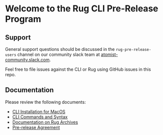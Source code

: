 # Welcome to the Rug CLI Pre-Release Program

## Support

General support questions should be discussed in the `rug-pre-release-users` channel on our community slack team at [atomist-community.slack.com](https://join.atomist.com).

Feel free to file issues against the CLI or Rug using GitHub issues in this repo.

## Documentation

Please review the following documents:

 * [CLI Installation for MacOS](https://github.com/atomist/homebrew-tap/blob/master/README.md)
 * [CLI Commands and Syntax](https://github.com/atomist/rug-cli/blob/master/docs/rug-cli.md)
 * [Documentation on Rug Archives](https://github.com/atomist/rug-cli/blob/master/docs/rug-archives.md)
 * [Pre-release Agreement](https://www.atomist.com/pre-release)
